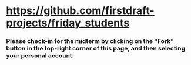 # https://github.com/firstdraft-projects/friday_students

### Please check-in for the midterm by clicking on the "Fork" button in the top-right corner of this page, and then selecting your personal account.

